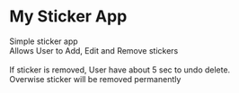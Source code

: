 # My Sticker App

Simple sticker app\
Allows User to Add, Edit and Remove stickers\
\
If sticker is removed, User have about 5 sec to undo delete.\
Overwise sticker will be removed permanently
